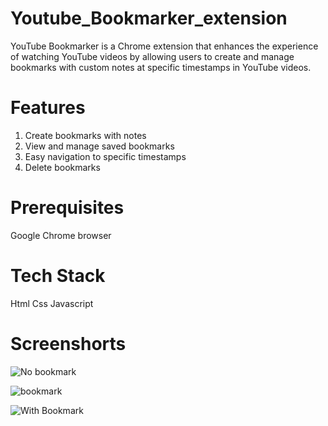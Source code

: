 # Youtube_Bookmarker_extension

YouTube Bookmarker is a Chrome extension that enhances the experience of watching YouTube videos by allowing users to create and manage bookmarks with custom notes at specific timestamps in YouTube videos.

# Features
1. Create bookmarks with notes
2. View and manage saved bookmarks
3. Easy navigation to specific timestamps
4. Delete bookmarks

# Prerequisites
Google Chrome browser

# Tech Stack
Html
Css
Javascript

# Screenshorts
![No bookmark](https://github.com/shrutidebnath09/Youtube_Bookmarker_extension/assets/129511412/93a5519f-38cc-458f-afb3-0e2749bdf590)


![bookmark](https://github.com/shrutidebnath09/Youtube_Bookmarker_extension/assets/129511412/83245452-09fa-4daf-9ef9-8689b7d652c3)


![With Bookmark](https://github.com/shrutidebnath09/Youtube_Bookmarker_extension/assets/129511412/6731a9de-c698-483c-acc7-ee0378d27f55)
